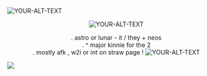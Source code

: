 <picture>
 <source media="(prefers-color-scheme: dark)" srcset="https://media.discordapp.net/attachments/804978370050916362/1303630606885716059/Untitled3268_20241106153614.webp?ex=6731ba1c&is=6730689c&hm=5dc70b29db593f3b84b54c69932e5966713582747a7b0a956565fcc231e5ddce&=&format=webp&width=1025&height=144">
 <source media="(prefers-color-scheme: light)" srcset="(https://media.discordapp.net/attachments/804978370050916362/1303630606885716059/Untitled3268_20241106153614.webp?ex=6731ba1c&is=6730689c&hm=5dc70b29db593f3b84b54c69932e5966713582747a7b0a956565fcc231e5ddce&=&format=webp&width=1025&height=144)">
 <img alt="YOUR-ALT-TEXT" src="YOUR-DEFAULT-IMAGE">
</picture>

 <p align="center"><picture>
 <source media="(prefers-color-scheme: dark)" srcset="https://i.pinimg.com/736x/59/27/82/59278255301379a4203861020b1cdd4f.jpg">
 <source media="(prefers-color-scheme: light)" srcset="https://i.pinimg.com/736x/59/27/82/59278255301379a4203861020b1cdd4f.jpg">
 <img alt="YOUR-ALT-TEXT" src="YOUR-DEFAULT-IMAGE">
</picture>

 <p align="center">. astro or lunar - it / they + neos <br>. ^ major kinnie for the 2<br>. mostly afk , w2i or int on straw page !


<picture>
 <source media="(prefers-color-scheme: dark)" srcset="https://media.discordapp.net/attachments/804978370050916362/1303630606382530601/Untitled3268_20241029203923.webp?ex=6731ba1c&is=6730689c&hm=421a5c6eb7b9575334b6bd9702f00d5058077fc2b57e4ef874317c6ed76df456&=&format=webp&width=1025&height=144">
 <source media="(prefers-color-scheme: light)" srcset="(https://media.discordapp.net/attachments/804978370050916362/1303630606382530601/Untitled3268_20241029203923.webp?ex=6731ba1c&is=6730689c&hm=421a5c6eb7b9575334b6bd9702f00d5058077fc2b57e4ef874317c6ed76df456&=&format=webp&width=1025&height=144)">
 <img alt="YOUR-ALT-TEXT" src="YOUR-DEFAULT-IMAGE">
</picture>

[![](https://visitcount.itsvg.in/api?id=cloudz-guts&icon=5&color=9)](https://visitcount.itsvg.in)
